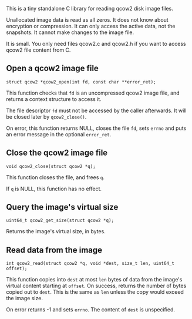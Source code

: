 
This is a tiny standalone C library for reading qcow2 disk image files.

Unallocated image data is read as all zeros.
It does not know about encryption or compression.
It can only access the active data, not the snapshots.
It cannot make changes to the image file.

It is small.
You only need files qcow2.c and qcow2.h if you want to access qcow2 file content from C.

Open a qcow2 image file
-

    struct qcow2 *qcow2_open(int fd, const char **error_ret);

This function checks that `fd` is an uncompressed qcow2 image file, and returns
a context structure to access it.

The file descriptor `fd` must not be accessed by the caller afterwards.
It will be closed later by `qcow2_close()`.

On error, this function returns NULL, closes the file `fd`, sets `errno` and
puts an error message in the optional `error_ret`.

Close the qcow2 image file
-

    void qcow2_close(struct qcow2 *q);

This function closes the file, and frees `q`.

If `q` is NULL, this function has no effect.

Query the image's virtual size
-

    uint64_t qcow2_get_size(struct qcow2 *q);

Returns the image's virtual size, in bytes.

Read data from the image
-

    int qcow2_read(struct qcow2 *q, void *dest, size_t len, uint64_t offset);

This function copies into `dest` at most `len` bytes of data from the image's virtual content
starting at `offset`.
On success, returns the number of bytes copied out to `dest`.
This is the same as `len` unless the copy would exceed the image size.

On error returns -1 and sets `errno`.
The content of `dest` is unspecified.
